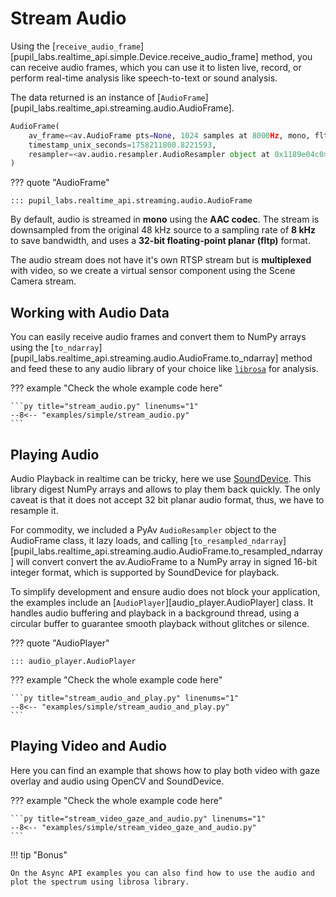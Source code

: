 # Stream Audio

<!-- badge:product Neon -->
<!-- badge:companion +2.8.31 -->
<!-- badge:version +1.7 -->

Using the [`receive_audio_frame`][pupil_labs.realtime_api.simple.Device.receive_audio_frame] method, you can receive audio frames, which you can use it to listen live, record, or perform real-time analysis like speech-to-text or sound analysis.

The data returned is an instance of [`AudioFrame`][pupil_labs.realtime_api.streaming.audio.AudioFrame].

```py linenums="0"
AudioFrame(
    av_frame=<av.AudioFrame pts=None, 1024 samples at 8000Hz, mono, fltp at 0x1189e0ac0>,
    timestamp_unix_seconds=1758211800.8221593,
    resampler=<av.audio.resampler.AudioResampler object at 0x1189e04c0>
)
```

??? quote "AudioFrame"

    ::: pupil_labs.realtime_api.streaming.audio.AudioFrame

By default, audio is streamed in **mono** using the **AAC codec**. The stream is downsampled from the original 48 kHz source to a sampling rate of **8 kHz** to save bandwidth, and uses a **32-bit floating-point planar (fltp)** format.

The audio stream does not have it's own RTSP stream but is **multiplexed** with video, so we create a virtual sensor component using the Scene Camera stream.

## Working with Audio Data

You can easily receive audio frames and convert them to NumPy arrays using the [`to_ndarray`][pupil_labs.realtime_api.streaming.audio.AudioFrame.to_ndarray] method and feed these to any audio library of your choice like [`librosa`](https://librosa.org/) for analysis.

??? example "Check the whole example code here"

    ```py title="stream_audio.py" linenums="1"
    --8<-- "examples/simple/stream_audio.py"
    ```

## Playing Audio

Audio Playback in realtime can be tricky, here we use [SoundDevice](https://python-sounddevice.readthedocs.io/). This library digest NumPy arrays and allows to play them back quickly. The only caveat is that it does not accept 32 bit planar audio format, thus, we have to resample it.

For commodity, we included a PyAv `AudioResampler` object to the AudioFrame class, it lazy loads, and calling [`to_resampled_ndarray`][pupil_labs.realtime_api.streaming.audio.AudioFrame.to_resampled_ndarray] will convert convert the av.AudioFrame to a NumPy array in signed 16-bit integer format, which is supported by SoundDevice for playback.

To simplify development and ensure audio does not block your application, the examples include an [`AudioPlayer`][audio_player.AudioPlayer] class. It handles audio buffering and playback in a background thread, using a circular buffer to guarantee smooth playback without glitches or silence.

??? quote "AudioPlayer"

    ::: audio_player.AudioPlayer

??? example "Check the whole example code here"

    ```py title="stream_audio_and_play.py" linenums="1"
    --8<-- "examples/simple/stream_audio_and_play.py"
    ```

## Playing Video and Audio

Here you can find an example that shows how to play both video with gaze overlay and audio using OpenCV and SoundDevice.

??? example "Check the whole example code here"

    ```py title="stream_video_gaze_and_audio.py" linenums="1"
    --8<-- "examples/simple/stream_video_gaze_and_audio.py"
    ```

!!! tip "Bonus"

    On the Async API examples you can also find how to use the audio and plot the spectrum using librosa library.
